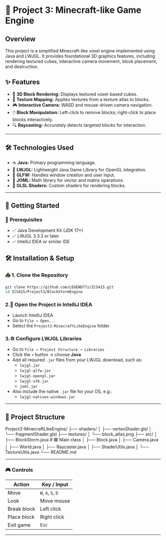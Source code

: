 #  🧱 Project 3: Minecraft-like Game Engine

## Overview
This project is a simplified Minecraft-like voxel engine implemented using Java and LWJGL. It provides foundational 3D graphics features, including rendering textured cubes, interactive camera movement, block placement, and destruction.

## ✨ Features
- 🧱 **3D Block Rendering:** Displays textured voxel-based cubes.
- 🎨 **Texture Mapping:** Applies textures from a texture atlas to blocks.
- 🎮 **Interactive Camera:** WASD and mouse-driven camera navigation.
- 🖱️ **Block Manipulation:** Left-click to remove blocks; right-click to place blocks interactively.
- 🔍 **Raycasting:** Accurately detects targeted blocks for interaction.

---

## 🛠 Technologies Used

- ☕ **Java:** Primary programming language.
- 🧰 **LWJGL:** Lightweight Java Game Library for OpenGL integration.
- 🧼 **GLFW:** Handles window creation and user input.
- 📐 **JOML:** Math library for vector and matrix operations.
- 🧠 **GLSL Shaders:** Custom shaders for rendering blocks.

---

## 🚀 Getting Started

### 🔧 Prerequisites

- ✅ Java Development Kit (JDK 17+)
- ✅ LWJGL 3.3.3 or later
- ✅ IntelliJ IDEA or similar IDE

## 🛠️ Installation & Setup

### 📥 1. Clone the Repository
```bash
git clone https://github.com/LEGEND77z/ICS415.git
cd ICS415/Project3/BlockStormEngine
```
### 2.🧠 Open the Project in IntelliJ IDEA

- Launch IntelliJ IDEA  
- Go to `File → Open...`  
- Select the `Project3-MinecraftLikeEngine` folder

### 3.⚙️ Configure LWJGL Libraries

- Go to `File → Project Structure → Libraries`  
- Click the `+` button → choose **Java**  
- Add all required `.jar` files from your LWJGL download, such as:
  - `lwjgl.jar`
  - `lwjgl-glfw.jar`
  - `lwjgl-opengl.jar`
  - `lwjgl-stb.jar`
  - `joml.jar`
- Also include the native `.jar` file for your OS, e.g.:
  - `lwjgl-natives-windows.jar`

---

## 📁 Project Structure

Project3-MinecraftLikeEngine/
├── shaders/
│ ├── vertexShader.glsl
│ └── fragmentShader.glsl
├── textures/
│ └── block_atlas.png
├── src/
│ ├── BlockStorm.java # 🟩 Main class
│ ├── Block.java
│ ├── Camera.java
│ ├── World.java
│ ├── Raycaster.java
│ ├── ShaderUtils.java
│ └── TextureUtils.java
└── README.md



---

### 🎮 Controls

| Action         | Key / Input       |
|----------------|-------------------|
| Move           | `W`, `A`, `S`, `D` |
| Look           | Move mouse        |
| Break block    | Left click        |
| Place block    | Right click       |
| Exit game      | `Esc`             |

---

